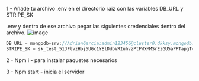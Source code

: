 1 - Añade tu archivo .env en el directorio raiz con las variables DB_URL y STRIPE_SK

.env y dentro de ese archivo pegar las siguientes credenciales dentro del archivo.
![image](https://drive.google.com/uc?export=view&id=1bO9qD0hJdjHfr_IEtlCTC7M1MTkGWrBl)

```objective-c 
DB_URL = mongodb+srv://AdrianGarcia:admin123456@cluster0.dkksy.mongodb.net/Test?retryWrites=true&w=majority
STRIPE_SK = sk_test_51JFlvzHoj5UGc1YElDdbVRIuhvzPtFWXMMSrEzGU5aPPTapgTc1WGNk1EqY4prqEePPgFHuoHHKhYxewiL305Qmd001WRGoXUa
```

2 - Npm i - para instalar paquetes necesarios

3 - Npm start - inicia el servidor
